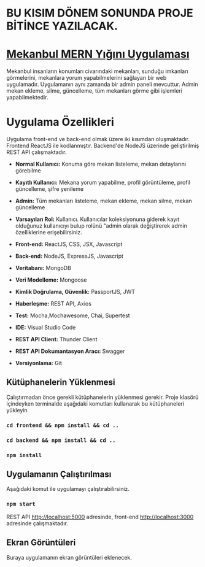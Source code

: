 # BU KISIM DÖNEM SONUNDA PROJE BİTİNCE YAZILACAK.
#  [Mekanbul MERN Yığını Uygulaması](https://github.com/asimsinan/abc-clone/wiki/Anasayfa)
Mekanbul insanların konumları civarındaki mekanları, sunduğu imkanları görmelerini, mekanlara yorum yapabilmelerini sağlayan bir web uygulamadır. Uygulamanın aynı zamanda bir admin paneli mevcuttur. Admin mekan ekleme, silme, güncelleme, tüm mekanları görme gibi işlemleri yapabilmektedir.

# Uygulama Özellikleri
Uygulama front-end ve back-end olmak üzere iki kısımdan oluşmaktadır. Frontend ReactJS ile kodlanmıştır. Backend'de NodeJS üzerinde geliştirilmiş REST API çalışmaktadır.
* **Normal Kullanıcı:** Konuma göre mekan listeleme, mekan detaylarını görebilme
* **Kayıtlı Kullanıcı:** Mekana yorum yapabilme, profil görüntüleme, profil güncelleme, şifre yenileme
* **Admin:** Tüm mekanları listeleme, mekan ekleme, mekan silme, mekan güncelleme
* **Varsayılan Rol:** Kullanıcı. Kullanıcılar koleksiyonuna giderek kayıt olduğunuz kullanıcıyı bulup rolünü "admin olarak değiştirerek admin özelliklerine erişebilirsiniz.

* **Front-end:** ReactJS, CSS, JSX, Javascript
* **Back-end:** NodeJS, ExpressJS, Javascript
* **Veritabanı:** MongoDB
* **Veri Modelleme:** Mongoose
* **Kimlik Doğrulama, Güvenlik:** PassportJS, JWT
* **Haberleşme:** REST API, Axios
* **Test:** Mocha,Mochawesome, Chai, Supertest
* **IDE:** Visual Studio Code
* **REST API Client:** Thunder Client
* **REST API Dokumantasyon Aracı:** Swagger
* **Versiyonlama:** Git

## Kütüphanelerin Yüklenmesi

Çalıştırmadan önce gerekli kütüphanelerin yüklenmesi gerekir. Proje klasörü içindeyken terminalde aşağıdaki komutları kullanarak bu kütüphaneleri yükleyin

### `cd frontend && npm install && cd ..`
### `cd backend && npm install && cd ..`
### `npm install`

## Uygulamanın Çalıştırılması
Aşağıdaki komut ile uygulamayı çalıştırabilirsiniz. 

### `npm start`

REST API [http://localhost:5000](http://localhost:3000) adresinde, front-end [http://localhost:3000](http://localhost:3000) adresinde çalışmaktadır.

## Ekran Görüntüleri
Buraya uygulamanın ekran görüntüleri eklenecek.

